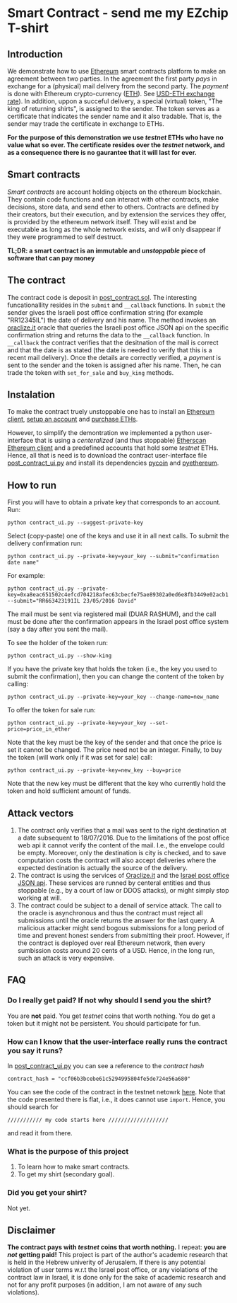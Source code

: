 # Smart Contract - send me my EZchip T-shirt
## Introduction
We demonstrate how to use [Ethereum](http://ethereum.org/) smart contracts platform to make an agreement between two parties.
In the agreement the first party *pays* in exchange for a (physical) mail delivery from the second party.
The *payment* is done with Ethereum crypto-currency ([ETH](http://coinmarketcap.com/currencies/ethereum/)). See [USD-ETH exchange rate](http://coinmarketcap.com/currencies/ethereum/)).
In addition, uppon a succeful delivery, a special (virtual) token, "The king of returning shirts", is assigned to the sender. The token serves as a certificate that indicates the sender name and it also tradable. That is, the sender may trade the certificate in exchange to ETHs.

**For the purpose of this demonstration we use _testnet_ ETHs who have no value what so ever. The certificate resides over the _testnet_ network, and as a consequence there is no gaurantee that it will last for ever.**

## Smart contracts
*Smart contracts* are account holding objects on the ethereum blockchain. They contain code functions and can interact with other contracts, make decisions, store data, and send ether to others. Contracts are defined by their creators, but their execution, and by extension the services they offer, is provided by the ethereum network itself. They will exist and be executable as long as the whole network exists, and will only disappear if they were programmed to self destruct.

**TL;DR: a smart contract is an immutable and _unstoppable_ piece of software that can pay money**
## The contract
The contract code is deposit in [post_contract.sol](https://github.com/yaronvel/smart_contracts/blob/master/post_contract.sol). The interesting funcationallity resides in the `submit` and `__callback` functions.
In `submit` the sender gives the Israeli post office confirmation string (for example "RR12345IL") the date of delivery and his name.
The method invokes an [oraclize.it](http://oraclize.it/) oracle that queries the Israeli post office JSON api on the specific confirmation string and returns the data to the `__callback` function.
In `__callback` the contract verifies that the desitnation of the mail is correct and that the date is as stated (the date is needed to verify that this is a recent mail delivery).
Once the details are correctly verified, a *payment* is sent to the sender and the token is assigned after his name.
Then, he can trade the token with `set_for_sale` and `buy_king` methods.

## Instalation
To make the contract truely unstoppable one has to install an [Ethereum client](https://ethcore.io/parity.html), [setup an account](https://github.com/ethereum/go-ethereum/wiki/Managing-your-accounts) and [purchase ETHs](https://www.weusecoins.com/how-to-buy-ether/).

However, to simplify the demontration we implemented a python user-interface that is using a *centeralized* (and thus stoppable) [Etherscan Ethereum client](https://http://testnet.etherscan.io/) and a predefined accounts that hold some *testnet* ETHs.
Hence, all that is need is to download the contract user-interface file [post_contract_ui.py](https://github.com/yaronvel/smart_contracts/blob/master/post_contract_ui.py) and install its dependencies [pycoin](https://github.com/richardkiss/pycoin/tree/master/pycoin) and [pyethereum](https://github.com/ethereum/pyethereum).


## How to run
First you will have to obtain a private key that corresponds to an account.
Run:
```
python contract_ui.py --suggest-private-key
```
Select (copy-paste) one of the keys and use it in all next calls.
To submit the delivery confirmation run:
```
python contract_ui.py --private-key=your_key --submit="confirmation date name"

```
For example:
```
python contract_ui.py --private-key=0xa8eac651502c4efcd704218afec63cbecfe75ae89302a0ed6e8fb3449e02acb1 --submit="RR663423191IL 23/05/2016 David"
```
The mail must be sent via registered mail (DUAR RASHUM), and the call must be done after the confirmation appears in the Israel post office system (say a day after you sent the mail).

To see the holder of the token run:
```
python contract_ui.py --show-king
```
If you have the private key that holds the token (i.e., the key you used to submit the confirmation), then you can change the content of the token by calling:
```
python contract_ui.py --private-key=your_key --change-name=new_name
```
To offer the token for sale run:
```
python contract_ui.py --private-key=your_key --set-price=price_in_ether
```
Note that the key must be the key of the sender and that once the price is set it cannot be changed. The price need not be an integer.
Finally, to buy the token (will work only if it was set for sale) call:
```
python contract_ui.py --private-key=new_key --buy=price
```
Note that the new key must be different that the key who currently hold the token and hold sufficient amount of funds.

## Attack vectors
1. The contract only verifies that a mail was sent to the right destination at a date subsequent to 18/07/2016. Due to the limitations of the post office web api it cannot verify the content of the mail. I.e., the envelope could be empty. Moreover, only the destination is city is checked, and to save computation costs the contract will also accept deliveries where the expected destination is actually the source of the delivery.
2. The contract is using the services of [Oraclize.it](http://oraclize.it/) and the [Israel post office JSON api](http://www.israelpost.co.il/itemtrace.nsf/trackandtraceJSON). These services are runned by centeral entities and thus stoppable (e.g., by a court of law or DDOS attacks), or might simply stop working at will.
3. The contract could be subject to a denail of service attack. The call to the oracle is asynchronous and thus the contract must reject all submissions until the oracle returns the answer for the last query. A malicious attacker might send bogous submissions for a long period of time and prevent honest senders from submitting their proof.
However, if the contract is deployed over real Ethereum network, then every sumbission costs around 20 cents of a USD. Hence, in the long run, such an attack is very expensive.

## FAQ
### Do I really get paid? If not why should I send you the shirt?
You are **not** paid. You get *testnet* coins that worth nothing.
You do get a token but it might not be persistent.
You should participate for fun.

### How can I know that the user-interface really runs the contract you say it runs?
In [post_contract_ui.py](https://github.com/yaronvel/smart_contracts/blob/master/post_contract_ui.py) you can see a reference to the *contract hash*
```
contract_hash = "ccf06b3bcebe61c5294995804fe5de724e56a680"
```
You can see the code of the contract in the testnet netowrk [here](http://testnet.etherscan.io/address/0xccf06b3bcebe61c5294995804fe5de724e56a680#code).
Note that the code presented there is flat, i.e., it does cannot use `import`. Hence, you should search for
```
/////////// my code starts here ///////////////////
```
and read it from there.
### What is the purpose of this project
1. To learn how to make smart contracts.
2. To get my shirt (secondary goal).

### Did you get your shirt?
Not yet.

## Disclaimer
**The contract pays with _testnet_ coins that worth nothing.** I repeat: **you are _not_ getting paid!**
This project is part of the author's academic research that is held in the Hebrew univerity of Jerusalem.
If there is any potential violation of user terms w.r.t the Israel post office, or any violations of the contract law in Israel, it is done only for the sake of academic research and not for any profit purposes (in addition, I am not aware of any such violations).


